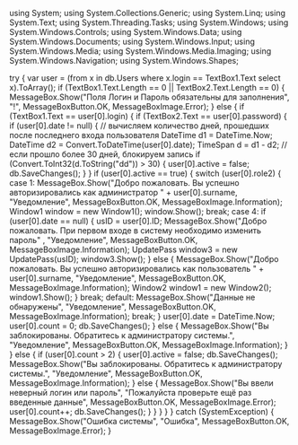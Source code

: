 using System;
using System.Collections.Generic;
using System.Linq;
using System.Text;
using System.Threading.Tasks;
using System.Windows;
using System.Windows.Controls;
using System.Windows.Data;
using System.Windows.Documents;
using System.Windows.Input;
using System.Windows.Media;
using System.Windows.Media.Imaging;
using System.Windows.Navigation;
using System.Windows.Shapes;

try
{
    var user = (from x in db.Users
                where x.login == TextBox1.Text
                select x).ToArray();
    if (TextBox1.Text.Length == 0 || TextBox2.Text.Length == 0)
    {
        MessageBox.Show("Поля Логин и Пароль обязательны для заполнения",
        "!", MessageBoxButton.OK, MessageBoxImage.Error);
    }
    else
    {
        if (TextBox1.Text == user[0].login)
        {
            if (TextBox2.Text == user[0].password)
            {
                if (user[0].date != null)
                {
                    // вычисляем количество дней, прошедших после последнего входа пользователя
                     DateTime d1 = DateTime.Now;
                    DateTime d2 = Convert.ToDateTime(user[0].date);
                    TimeSpan d = d1 - d2;
                    // если прошло более 30 дней, блокируем запись
                    if (Convert.ToInt32(d.ToString("dd")) > 30)
                    {
                        user[0].active = false;
                        db.SaveChanges();
                    }
                }
                if (user[0].active == true)
                {
                    switch (user[0].role2)
                    {
                        case 1:
                            MessageBox.Show("Добро пожаловать. Вы успешно авторизировались как администратор " + user[0].surname, "Уведомление", MessageBoxButton.OK,
                           MessageBoxImage.Information);
                            Window1 window = new Window1();
                            window.Show();
                            break;
                        case 4:
                            if (user[0].date == null)
                            {
                                usID = user[0].ID;
                                MessageBox.Show("Добро пожаловать. При первом входе в систему необходимо изменить пароль" ,
                                "Уведомление", MessageBoxButton.OK,
                                MessageBoxImage.Information);
                                UpdatePass window3 = new UpdatePass(usID);
                                window3.Show();
                            }
                            else
                            {
                                MessageBox.Show("Добро пожаловать. Вы успешно авторизировались как пользователь " + user[0].surname, "Уведомление", MessageBoxButton.OK,
                               MessageBoxImage.Information);
                                Window2 window1 = new Window2();
                                window1.Show();
                            }
                            break;
                        default:
                            MessageBox.Show("Данные не обнаружены", "Уведомление",
                           MessageBoxButton.OK, MessageBoxImage.Information);
                            break;
                    }
                    user[0].date = DateTime.Now;
                    user[0].count = 0;
                    db.SaveChanges();
                }
                else
                {
                    MessageBox.Show("Вы заблокированы. Обратитесь к администратору системы.", "Уведомление", MessageBoxButton.OK, MessageBoxImage.Information);
                }
            }
            else
            {
                if (user[0].count > 2)
                {
                    user[0].active = false;
                    db.SaveChanges();
                    MessageBox.Show("Вы заблокированы. Обратитесь к администратору системы.",
                    "Уведомление", MessageBoxButton.OK,
                    MessageBoxImage.Information);
                }
                else
                {
                    MessageBox.Show("Вы ввели неверный логин или пароль",
                   "Пожалуйста проверьте ещё раз введенные данные",
                    MessageBoxButton.OK, MessageBoxImage.Error);
                    user[0].count++;
                    db.SaveChanges();
                }
            }
        }
    }
}
catch (SystemException)
{
    MessageBox.Show("Ошибка системы", "Ошибка", MessageBoxButton.OK,
   MessageBoxImage.Error);
}
